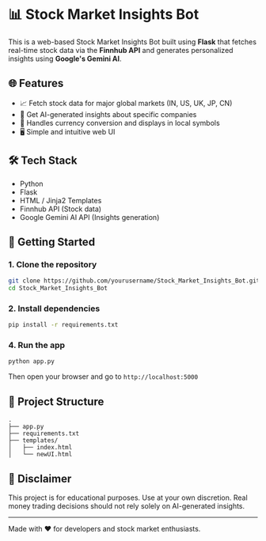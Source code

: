 # 📊 Stock Market Insights Bot

This is a web-based Stock Market Insights Bot built using **Flask** that fetches real-time stock data via the **Finnhub API** and generates personalized insights using **Google's Gemini AI**.

## 🌐 Features

- 📈 Fetch stock data for major global markets (IN, US, UK, JP, CN)
- 🤖 Get AI-generated insights about specific companies
- 💱 Handles currency conversion and displays in local symbols
- 🖥️ Simple and intuitive web UI

## 🛠️ Tech Stack

- Python
- Flask
- HTML / Jinja2 Templates
- Finnhub API (Stock data)
- Google Gemini AI API (Insights generation)

## 🚀 Getting Started

### 1. Clone the repository

```bash
git clone https://github.com/yourusername/Stock_Market_Insights_Bot.git
cd Stock_Market_Insights_Bot
```

### 2. Install dependencies

```bash
pip install -r requirements.txt
```


### 4. Run the app

```bash
python app.py
```

Then open your browser and go to `http://localhost:5000`

## 📁 Project Structure

```
.
├── app.py
├── requirements.txt
├── templates/
│   ├── index.html
│   └── newUI.html
```

## 📌 Disclaimer

This project is for educational purposes. Use at your own discretion. Real money trading decisions should not rely solely on AI-generated insights.

---

Made with ❤️ for developers and stock market enthusiasts.
